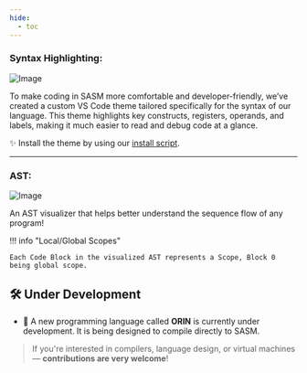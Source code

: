 ```yaml
---
hide:
  - toc
---
```


### **Syntax Highlighting:**

![Image](../assets/vs_theme.png)

To make coding in SASM more comfortable and developer-friendly, we’ve created a custom VS Code theme tailored specifically for the syntax of our language. This theme highlights key constructs, registers, operands, and labels, making it much easier to read and debug code at a glance.

✨ Install the theme by using our [install script](Getting-Started#highlight-on-linux).

---

### **AST:**

![Image](../assets/AST_Examples/helloWorld.png)

An AST visualizer that helps better understand the sequence flow
of any program!

!!! info "Local/Global Scopes"

    Each Code Block in the visualized AST represents a Scope, Block 0 being global scope.

## 🛠 Under Development

- 🔧 A new programming language called **ORIN** is currently under development. It is being designed to compile directly to SASM.

> If you're interested in compilers, language design, or virtual machines — **contributions are very welcome**!
